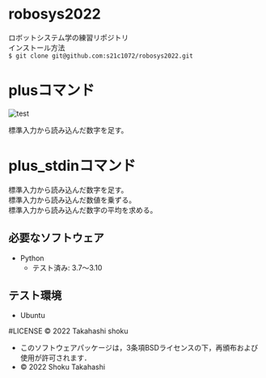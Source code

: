 # robosys2022
ロボットシステム学の練習リポジトリ  
インストール方法  
```$ git clone git@github.com:s21c1072/robosys2022.git```
# plusコマンド
![test](https://github.com/s21c1072/robosys2022/actions/workflows/test.yml/badge.svg)

標準入力から読み込んだ数字を足す。

# plus_stdinコマンド

標準入力から読み込んだ数字を足す。   
標準入力から読み込んだ数値を乗ずる。   
標準入力から読み込んだ数字の平均を求める。  

## 必要なソフトウェア
* Python
  * テスト済み: 3.7〜3.10

## テスト環境
* Ubuntu

#LICENSE
© 2022 Takahashi shoku
 * このソフトウェアパッケージは，3条項BSDライセンスの下，再頒布および使用が許可されます．
  * © 2022 Shoku Takahashi
